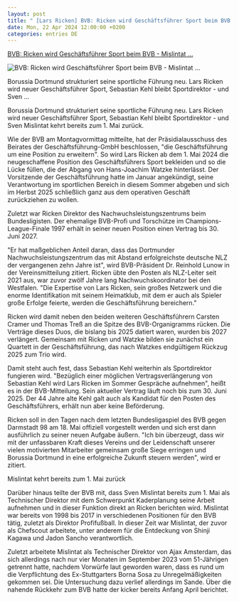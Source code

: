 ```yaml
---
layout: post
title: " [Lars Ricken] BVB: Ricken wird Geschäftsführer Sport beim BVB - Mislintat ..."
date: Mon, 22 Apr 2024 12:00:00 +0200
categories: entries DE
---
```

[BVB: Ricken wird Geschäftsführer Sport beim BVB - Mislintat ...](https://www.kicker.de/ricken-wird-geschaeftsfuehrer-sport-beim-bvb-mislintat-rueckkehr-beschlossen-1017883/artikel)

![BVB: Ricken wird Geschäftsführer Sport beim BVB - Mislintat ...](https://derivates.kicker.de/image/upload/c_crop%2Cx_0%2Cy_46%2Cw_1600%2Ch_900/w_1200%2Cq_auto/v1/2024/04/22/46a97c2f-23e2-42be-8aa2-13a09b96407d.jpeg)

Borussia Dortmund strukturiert seine sportliche Führung neu. Lars Ricken wird neuer Geschäftsführer Sport, Sebastian Kehl bleibt Sportdirektor - und Sven ...

Borussia Dortmund strukturiert seine sportliche Führung neu. Lars Ricken wird neuer Geschäftsführer Sport, Sebastian Kehl bleibt Sportdirektor - und Sven Mislintat kehrt bereits zum 1. Mai zurück.

Wie der BVB am Montagvormittag mitteilte, hat der Präsidialausschuss des Beirates der Geschäftsführung-GmbH beschlossen, "die Geschäftsführung um eine Position zu erweitern". So wird Lars Ricken ab dem 1. Mai 2024 die neugeschaffene Position des Geschäftsführers Sport bekleiden und so die Lücke füllen, die der Abgang von Hans-Joachim Watzke hinterlässt. Der Vorsitzende der Geschäftsführung hatte im Januar angekündigt, seine Verantwortung im sportlichen Bereich in diesem Sommer abgeben und sich im Herbst 2025 schließlich ganz aus dem operativen Geschäft zurückziehen zu wollen.

Zuletzt war Ricken Direktor des Nachwuchsleistungszentrums beim Bundesligisten. Der ehemalige BVB-Profi und Torschütze im Champions-League-Finale 1997 erhält in seiner neuen Position einen Vertrag bis 30. Juni 2027.

"Er hat maßgeblichen Anteil daran, dass das Dortmunder Nachwuchsleistungszentrum das mit Abstand erfolgreichste deutsche NLZ der vergangenen zehn Jahre ist", wird BVB-Präsident Dr. Reinhold Lunow in der Vereinsmitteilung zitiert. Ricken übte den Posten als NLZ-Leiter seit 2021 aus, war zuvor zwölf Jahre lang Nachwuchskoordinator bei den Westfalen. "Die Expertise von Lars Ricken, sein großes Netzwerk und die enorme Identifikation mit seinem Heimatklub, mit dem er auch als Spieler große Erfolge feierte, werden die Geschäftsführung bereichern."

Ricken wird damit neben den beiden weiteren Geschäftsführern Carsten Cramer und Thomas Treß an die Spitze des BVB-Organigramms rücken. Die Verträge dieses Duos, die bislang bis 2025 datiert waren, wurden bis 2027 verlängert. Gemeinsam mit Ricken und Watzke bilden sie zunächst ein Quartett in der Geschäftsführung, das nach Watzkes endgültigem Rückzug 2025 zum Trio wird.

Damit steht auch fest, dass Sebastian Kehl weiterhin als Sportdirektor fungieren wird. "Bezüglich einer möglichen Vertragsverlängerung von Sebastian Kehl wird Lars Ricken im Sommer Gespräche aufnehmen", heißt es in der BVB-Mitteilung. Sein aktueller Vertrag läuft noch bis zum 30. Juni 2025. Der 44 Jahre alte Kehl galt auch als Kandidat für den Posten des Geschäftsführers, erhält nun aber keine Beförderung.

Ricken soll in den Tagen nach dem letzten Bundesligaspiel des BVB gegen Darmstadt 98 am 18. Mai offiziell vorgestellt werden und sich erst dann ausführlich zu seiner neuen Aufgabe äußern. "Ich bin überzeugt, dass wir mit der unfassbaren Kraft dieses Vereins und der Leidenschaft unserer vielen motivierten Mitarbeiter gemeinsam große Siege erringen und Borussia Dortmund in eine erfolgreiche Zukunft steuern werden", wird er zitiert.

Mislintat kehrt bereits zum 1. Mai zurück

Darüber hinaus teilte der BVB mit, dass Sven Mislintat bereits zum 1. Mai als Technischer Direktor mit dem Schwerpunkt Kaderplanung seine Arbeit aufnehmen und in dieser Funktion direkt an Ricken berichten wird. Mislintat war bereits von 1998 bis 2017 in verschiedenen Positionen für den BVB tätig, zuletzt als Direktor Profifußball. In dieser Zeit war Mislintat, der zuvor als Chefscout arbeitete, unter anderem für die Entdeckung von Shinji Kagawa und Jadon Sancho verantwortlich.

Zuletzt arbeitete Mislintat als Technischer Direktor von Ajax Amsterdam, das sich allerdings nach nur vier Monaten im September 2023 vom 51-Jährigen getrennt hatte, nachdem Vorwürfe laut geworden waren, dass es rund um die Verpflichtung des Ex-Stuttgarters Borna Sosa zu Unregelmäßigkeiten gekommen sei. Die Untersuchung dazu verlief allerdings im Sande. Über die nahende Rückkehr zum BVB hatte der kicker bereits Anfang April berichtet.

